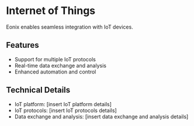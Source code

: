 # Internet of Things

Eonix enables seamless integration with IoT devices.

## Features

* Support for multiple IoT protocols
* Real-time data exchange and analysis
* Enhanced automation and control

## Technical Details

* IoT platform: [insert IoT platform details]
* IoT protocols: [insert IoT protocols details]
* Data exchange and analysis: [insert data exchange and analysis details]

